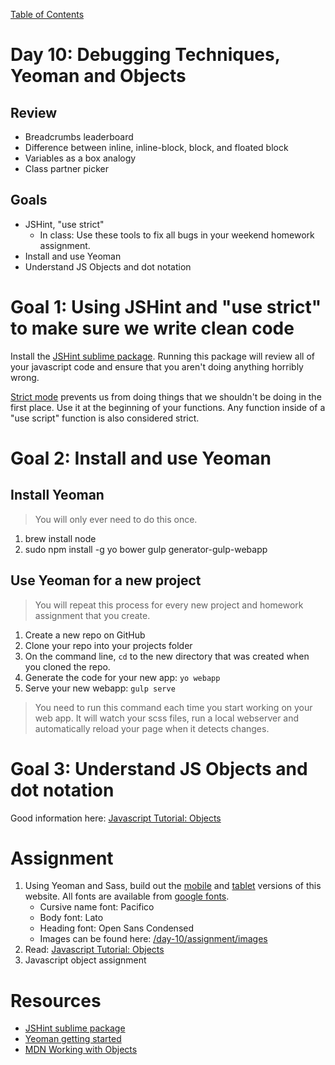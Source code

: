 [Table of Contents](/README.md)

# Day 10: Debugging Techniques, Yeoman and Objects

## Review
- Breadcrumbs leaderboard
- Difference between inline, inline-block, block, and floated block
- Variables as a box analogy
- Class partner picker

## Goals
- JSHint, "use strict"
	- In class: Use these tools to fix all bugs in your weekend homework assignment.
- Install and use Yeoman
- Understand JS Objects and dot notation

# Goal 1: Using JSHint and "use strict" to make sure we write clean code

Install the [JSHint sublime package](https://packagecontrol.io/packages/JSHint). Running this package will review all of your javascript code and ensure that you aren't doing anything horribly wrong.

[Strict mode](https://developer.mozilla.org/en-US/docs/Web/JavaScript/Reference/Strict_mode) prevents us from doing things that we shouldn't be doing in the first place. Use it at the beginning of your functions. Any function inside of a "use script" function is also considered strict.

# Goal 2: Install and use Yeoman
## Install Yeoman
> You will only ever need to do this once.

1. brew install node
2. sudo npm install -g yo bower gulp generator-gulp-webapp

## Use Yeoman for a new project
> You will repeat this process for every new project and homework assignment that you create.

1. Create a new repo on GitHub
2. Clone your repo into your projects folder
3. On the command line, `cd` to the new directory that was created when you cloned the repo.
4. Generate the code for your new app: `yo webapp`
5. Serve your new webapp: `gulp serve`
> You need to run this command each time you start working on your web app. It will watch your scss files, run a local webserver and automatically reload your page when it detects changes.

# Goal 3: Understand JS Objects and dot notation

Good information here: [Javascript Tutorial: Objects](http://javascript.info/tutorial/objects)

# Assignment
1. Using Yeoman and Sass, build out the [mobile](/day-10/assignment/mobile.png) and [tablet](/day-10/assignment/tablet.png) versions of this website. All fonts are available from [google fonts](https://www.google.com/fonts).
	- Cursive name font: Pacifico
	- Body font: Lato
	- Heading font: Open Sans Condensed
	- Images can be found here: [/day-10/assignment/images](/day-10/assignment/images)
2. Read: [Javascript Tutorial: Objects](http://javascript.info/tutorial/objects)
2. Javascript object assignment

# Resources
- [JSHint sublime package](https://packagecontrol.io/packages/JSHint)
- [Yeoman getting started](https://developer.mozilla.org/en-US/docs/Web/JavaScript/Reference/Global_Objects/Array)
- [MDN Working with Objects](https://developer.mozilla.org/en-US/docs/Web/JavaScript/Guide/Working_with_Objects)